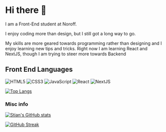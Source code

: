 # Hi there 👋

I am a Front-End student at Noroff.

I enjoy coding more than design, but I still got a long way to go.

My skills are more geared towards programming rather than designing and I enjoy learning new tips and tricks.
Right now I am learning React and NextJS, though I am trying to steer more towards Backend

## Front End Languages

![HTML5](https://img.shields.io/badge/-HTML5-E34F26?style=flat-square&logo=html5&logoColor=white)
![CSS3](https://img.shields.io/badge/-CSS3-1572B6?style=flat-square&logo=css3)
![JavaScript](https://img.shields.io/badge/-JavaScript-black?style=flat-square&logo=javascript)
![React](https://img.shields.io/badge/-React-black?style=flat-square&logo=react)
![NextJS](https://img.shields.io/badge/-NextJS-black?style=flat-square&logo=next)

[![Top Langs](https://github-readme-stats.vercel.app/api/top-langs/?username=StianPost&theme=radical&hide_border=true)](https://github.com/anuraghazra/github-readme-stats)

### Misc info

[![Stian's GitHub stats](https://github-readme-stats.vercel.app/api?username=StianPost&theme=radical&hide_border=true)](https://github.com/anuraghazra/github-readme-stats)

[![GitHub Streak](http://github-readme-streak-stats.herokuapp.com?user=StianPost&theme=dark&hide_border=true)](https://git.io/streak-stats)


<!--
**StianPost/StianPost** is a ✨ _special_ ✨ repository because its `README.md` (this file) appears on your GitHub profile.

[![willianrod's wakatime stats](https://github-readme-stats.vercel.app/api/wakatime?username=StianPost&theme=radical&hide_border=true)](https://github.com/anuraghazra/github-readme-stats)

Here are some ideas to get you started:

- 🔭 I’m currently working on ...
- 🌱 I’m currently learning ...
- 👯 I’m looking to collaborate on ...
- 🤔 I’m looking for help with ...
- 💬 Ask me about ...
- 📫 How to reach me: ...
- 😄 Pronouns: ...
- ⚡ Fun fact: ...
-->

